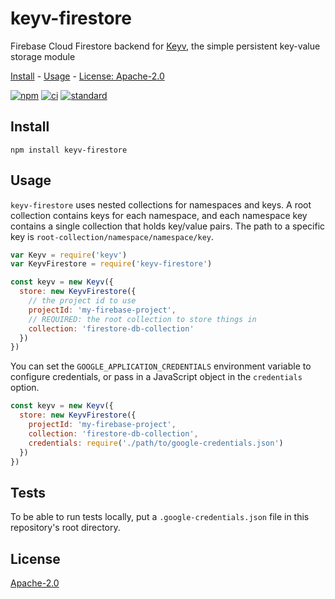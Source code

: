 # keyv-firestore

Firebase Cloud Firestore backend for [Keyv](https://github.com/lukechilds/keyv), the simple persistent key-value storage module

[Install](#install) - [Usage](#usage) - [License: Apache-2.0](#license)

[![npm][npm-image]][npm-url]
[![ci][actions-image]][actions-url]
[![standard][standard-image]][standard-url]

[npm-image]: https://img.shields.io/npm/v/keyv-firestore.svg?style=flat-square
[npm-url]: https://www.npmjs.com/package/keyv-firestore
[actions-image]: https://img.shields.io/github/actions/workflow/status/goto-bus-stop/keyv-firestore/ci.yml?branch=default&style=flat-square
[actions-url]: https://github.com/goto-bus-stop/keyv-firestore/actions
[standard-image]: https://img.shields.io/badge/code%20style-standard-brightgreen.svg?style=flat-square
[standard-url]: http://npm.im/standard

## Install

```
npm install keyv-firestore
```

## Usage

`keyv-firestore` uses nested collections for namespaces and keys. A root collection contains keys for each namespace, and each namespace key contains a single collection that holds key/value pairs. The path to a specific key is `root-collection/namespace/namespace/key`.

```js
var Keyv = require('keyv')
var KeyvFirestore = require('keyv-firestore')

const keyv = new Keyv({
  store: new KeyvFirestore({
    // the project id to use
    projectId: 'my-firebase-project',
    // REQUIRED: the root collection to store things in
    collection: 'firestore-db-collection'
  })
})
```

You can set the `GOOGLE_APPLICATION_CREDENTIALS` environment variable to configure credentials, or pass in a JavaScript object in the `credentials` option.

```js
const keyv = new Keyv({
  store: new KeyvFirestore({
    projectId: 'my-firebase-project',
    collection: 'firestore-db-collection',
    credentials: require('./path/to/google-credentials.json')
  })
})
```

## Tests

To be able to run tests locally, put a `.google-credentials.json` file in this repository's root directory.

## License

[Apache-2.0](LICENSE.md)
